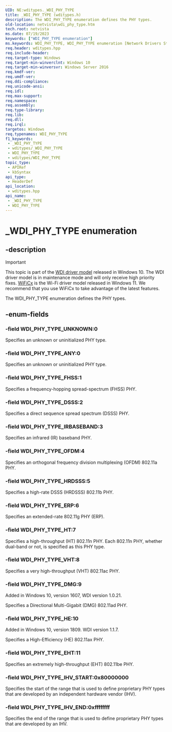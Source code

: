 ```yaml
---
UID: NE:wditypes._WDI_PHY_TYPE
title: _WDI_PHY_TYPE (wditypes.h)
description: The WDI_PHY_TYPE enumeration defines the PHY types.
old-location: netvista\wdi_phy_type.htm
tech.root: netvista
ms.date: 07/19/2023
keywords: ["WDI_PHY_TYPE enumeration"]
ms.keywords: WDI_PHY_TYPE, WDI_PHY_TYPE enumeration [Network Drivers Starting with Windows Vista], WDI_PHY_TYPE_ANY, WDI_PHY_TYPE_DMG, WDI_PHY_TYPE_DSSS, WDI_PHY_TYPE_ERP, WDI_PHY_TYPE_FHSS, WDI_PHY_TYPE_HRDSSS, WDI_PHY_TYPE_HT, WDI_PHY_TYPE_IHV_END, WDI_PHY_TYPE_IHV_START, WDI_PHY_TYPE_IRBASEBAND, WDI_PHY_TYPE_OFDM, WDI_PHY_TYPE_UNKNOWN, WDI_PHY_TYPE_VHT, _WDI_PHY_TYPE, netvista.wdi_phy_type, netvista.wifi_phy_type, wditypes/WDI_PHY_TYPE, wditypes/WDI_PHY_TYPE_ANY, wditypes/WDI_PHY_TYPE_DMG, wditypes/WDI_PHY_TYPE_DSSS, wditypes/WDI_PHY_TYPE_ERP, wditypes/WDI_PHY_TYPE_FHSS, wditypes/WDI_PHY_TYPE_HRDSSS, wditypes/WDI_PHY_TYPE_HT, wditypes/WDI_PHY_TYPE_IHV_END, wditypes/WDI_PHY_TYPE_IHV_START, wditypes/WDI_PHY_TYPE_IRBASEBAND, wditypes/WDI_PHY_TYPE_OFDM, wditypes/WDI_PHY_TYPE_UNKNOWN, wditypes/WDI_PHY_TYPE_VHT
req.header: wditypes.hpp
req.include-header: 
req.target-type: Windows
req.target-min-winverclnt: Windows 10
req.target-min-winversvr: Windows Server 2016
req.kmdf-ver: 
req.umdf-ver: 
req.ddi-compliance: 
req.unicode-ansi: 
req.idl: 
req.max-support: 
req.namespace: 
req.assembly: 
req.type-library: 
req.lib: 
req.dll: 
req.irql: 
targetos: Windows
req.typenames: WDI_PHY_TYPE
f1_keywords:
 - _WDI_PHY_TYPE
 - wditypes/_WDI_PHY_TYPE
 - WDI_PHY_TYPE
 - wditypes/WDI_PHY_TYPE
topic_type:
 - APIRef
 - kbSyntax
api_type:
 - HeaderDef
api_location:
 - wditypes.hpp
api_name:
 - _WDI_PHY_TYPE
 - WDI_PHY_TYPE
---
```


# _WDI_PHY_TYPE enumeration


## -description

> [!IMPORTANT]
> This topic is part of the [WDI driver model](/windows-hardware/drivers/network/wdi-miniport-driver-design-guide) released in Windows 10. The WDI driver model is in maintenance mode and will only receive high priority fixes. [WiFiCx](/windows-hardware/drivers/netcx/wifi-wdf-class-extension-wificx) is the Wi-Fi driver model released in Windows 11. We recommend that you use WiFiCx to take advantage of the latest  features.

The WDI_PHY_TYPE enumeration defines the PHY types.

## -enum-fields

### -field WDI_PHY_TYPE_UNKNOWN:0

Specifies an unknown or uninitialized PHY type.

### -field WDI_PHY_TYPE_ANY:0

Specifies an unknown or uninitialized PHY type.

### -field WDI_PHY_TYPE_FHSS:1

Specifies a frequency-hopping spread-spectrum (FHSS) PHY.

### -field WDI_PHY_TYPE_DSSS:2

Specifies a direct sequence spread spectrum (DSSS) PHY.

### -field WDI_PHY_TYPE_IRBASEBAND:3

Specifies an infrared (IR) baseband PHY.

### -field WDI_PHY_TYPE_OFDM:4

Specifies an orthogonal frequency division multiplexing (OFDM) 802.11a PHY.

### -field WDI_PHY_TYPE_HRDSSS:5

Specifies a high-rate DSSS (HRDSSS) 802.11b PHY.

### -field WDI_PHY_TYPE_ERP:6

Specifies an extended-rate 802.11g PHY (ERP).

### -field WDI_PHY_TYPE_HT:7

Specifies a high-throughput (HT) 802.11n PHY. Each 802.11n PHY, whether dual-band or not, is specified as this PHY type.

### -field WDI_PHY_TYPE_VHT:8

Specifies a very high-throughput (VHT) 802.11ac PHY.

### -field WDI_PHY_TYPE_DMG:9

Added in Windows 10, version 1607, WDI version 1.0.21.

Specifies a Directional Multi-Gigabit (DMG) 802.11ad PHY.

### -field WDI_PHY_TYPE_HE:10

Added in Windows 10, version 1809. WDI version 1.1.7.

Specifies a High-Efficiency (HE) 802.11ax PHY.

### -field WDI_PHY_TYPE_EHT:11

Specifies an extremely high-throughput (EHT) 802.11be PHY.

### -field WDI_PHY_TYPE_IHV_START:0x80000000

Specifies the start of the range that is used to define proprietary PHY types that are developed by an independent hardware vendor (IHV).

### -field WDI_PHY_TYPE_IHV_END:0xffffffff

Specifies the end of the range that is used to define proprietary PHY types that are developed by an IHV.
